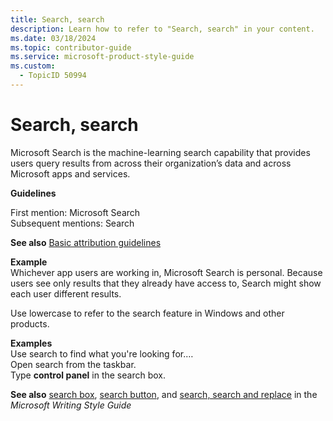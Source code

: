 ```yaml
---
title: Search, search
description: Learn how to refer to "Search, search" in your content.
ms.date: 03/18/2024
ms.topic: contributor-guide
ms.service: microsoft-product-style-guide
ms.custom:
  - TopicID 50994
---
```



# Search, search

Microsoft Search is the machine-learning search capability that provides users query results from across their organization’s data and across Microsoft apps and services.

**Guidelines**

First mention: Microsoft Search  
Subsequent mentions: Search

**See also** [Basic attribution guidelines](~\product-and-feature-names\basic-attribution-guidelines.md)

**Example**  
Whichever app users are working in, Microsoft Search is personal. Because users see only results that they already have access to, Search might show each user different results.

Use lowercase to refer to the search feature in Windows and other products.

**Examples**  
Use search to find what you're looking for.…  
Open search from the taskbar.  
Type **control panel** in the search box.

**See also** [search box](~\a_z_names_terms\s\search-box.md), [search button](~\a_z_names_terms\s\search-button.md), and [search, search and replace](/style-guide/a-z-word-list-term-collections/s/search-and-replace) in the *Microsoft Writing Style Guide* 